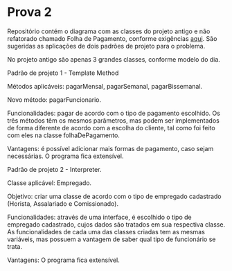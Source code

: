 # Prova 2
Repositório contém o diagrama com as classes do projeto antigo e não refatorado chamado Folha de Pagamento, conforme exigências [aqui](https://bit.ly/2FMUV9a). São sugeridas as aplicações de dois padrões de projeto para o problema.


No projeto antigo são apenas 3 grandes classes, conforme modelo do dia.

Padrão de projeto 1 - Template Method

Métodos aplicáveis: pagarMensal, pagarSemanal, pagarBissemanal.

Novo método: pagarFuncionario.

Funcionalidades: pagar de acordo com o tipo de pagamento escolhido. Os três métodos têm os mesmos parâmetros, mas podem ser implementados de forma diferente de acordo com a escolha do cliente, tal como foi feito com eles na classe folhaDePagamento. 

Vantagens: é possível adicionar mais formas de pagamento, caso sejam necessárias. O programa fica extensível.

Padrão de projeto 2 - Interpreter.

Classe aplicável: Empregado.

Objetivo: criar uma classe de acordo com o tipo de empregado cadastrado (Horista, Assalariado e Comissionado).

Funcionalidades: através de uma interface, é escolhido o tipo de empregado cadastrado, cujos dados são tratados em sua respectiva classe.
As funcionalidades de cada uma das classes criadas tem as mesmas variáveis, mas possuem a vantagem de saber qual tipo de funcionário se trata.

Vantagens: O programa fica extensível.

